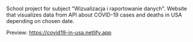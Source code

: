 School project for subject "Wizualizacja i raportowanie danych". Website that visualizes data from API about COVID-19 cases and deaths in USA depending on chosen date.

Preview: https://covid19-in-usa.netlify.app
